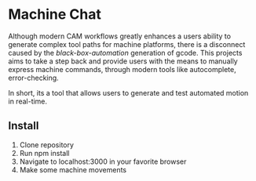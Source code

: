 # Machine Chat

Although modern CAM workflows greatly enhances a users ability to generate complex tool paths for machine platforms, there is a disconnect caused by the _black-box-automation_ generation of gcode. This projects aims to take a step back and provide users with the means to manually express machine commands, through modern tools like autocomplete, error-checking.

In short, its a tool that allows users to generate and test automated motion in real-time.

## Install

1. Clone repository
2. Run npm install
3. Navigate to localhost:3000 in your favorite browser
4. Make some machine movements

